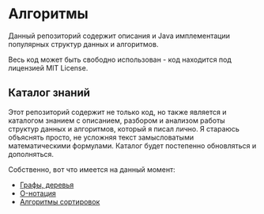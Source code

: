 # Алгоритмы

Данный репозиторий содержит описания и Java имплементации популярных структур данных и алгоритмов.

Весь код может быть свободно использован - код находится под лицензией MIT License.

## Каталог знаний

Этот репозиторий содержит не только код, но также является и каталогом знанием с описанием, разбором и анализом работы
структур данных и алгоритмов, который я писал лично. Я стараюсь объяснять просто, не усложняя текст замысловатыми
математическими формулами. Каталог будет постепенно обновляться и дополняться.

Собственно, вот что имеется на данный момент:

- [Графы, деревья](doc/Graphs&Trees.MD)
- [O-нотация](doc/O-notation.MD)
- [Алгоритмы сортировок](doc/Sort.MD)
